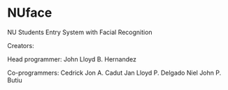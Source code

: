 # NUface
NU Students Entry System with Facial Recognition

Creators:

Head programmer: John Lloyd B. Hernandez

Co-programmers: 
Cedrick Jon A. Cadut
Jan Lloyd P. Delgado
Niel John P. Butiu
